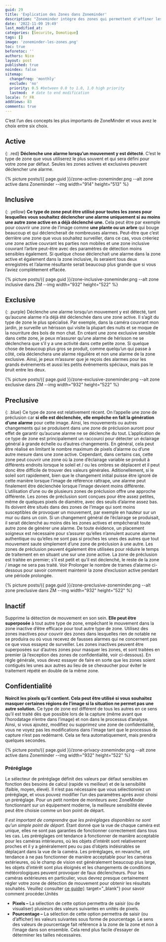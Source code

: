 ```yaml
---
guid: 29
title: 'Explication des Zones dans Zoneminder'
description: "Zoneminder intègre des zones qui permettent d'affiner les faux positifs"
date: '2022-11-09 19:49'
last_modified_at: 
categories: [Securite, Domotique]
tags: []
image: 'zoneminder-les-zones.png'
toc: true
beforetoc: ''
authors: Nico
layout: post
published: true
noindex: false
sitemap:
  changefreq: 'monthly'
  exclude: 'no'
  priority: 0.5 #between 0.0 to 1.0, 1.0 high priority
  lastmod:  # date to end modification
locale: fr_FR
addViews: 83
comments: true
---
```


C’est l’un des concepts les plus importants de ZoneMinder et vous avez le choix entre six choix.

## Active
{: .red} 
**Déclenche une alarme lorsqu’un mouvement y est détecté**. C’est le type de zone que vous utiliserez le plus souvent et qui sera défini pour votre zone par défaut. Seules les zones actives et exclusives peuvent déclencher une alarme.

{% picture posts/{{ page.guid }}/zone-active-zoneminder.png --alt zone active dans Zoneminder --img width="914" height="513" %}

## Inclusive
{: .yellow} 
**Ce type de zone peut être utilisé pour toutes les zones pour lesquelles vous souhaitez déclencher une alarme uniquement si au moins une autre zone active en a déjà déclenché une.** Cela peut être par exemple pour couvrir une zone de l’image comme **une plante ou un arbre** qui bouge beaucoup et qui déclencherait de nombreuses alarmes. Peut-être que c’est derrière une zone que vous souhaitez surveiller, dans ce cas, vous créeriez une zone active couvrant les parties non mobiles et une zone inclusive couvrant l’arbre peut-être avec des paramètres de détection moins sensibles également. Si quelque chose déclenchait une alarme dans la zone active et également dans la zone inclusive, ils seraient tous deux enregistrés et l’alarme résultante serait beaucoup plus grande que si vous l’aviez complètement effacée.

{% picture posts/{{ page.guid }}/zone-inclusive-zoneminder.png --alt zone inclusive dans ZM --img width="932" height="522" %}

## Exclusive
{: .purple} 
Déclenche une alarme lorsqu’un mouvement y est détecté, tant qu’aucune alarme n’a déjà été déclenchée dans une zone active. Il s’agit du type de zone le plus spécialisé. Par exemple, dans la caméra couvrant mon jardin, je surveille un hérisson qui visite la plupart des nuits et se moque de la nourriture des bols de mon chat. En créant une zone exclusive sensible dans cette zone, je peux m’assurer qu’une alarme de hérisson ne se déclenchera que s’il y a une activité dans cette petite zone. Si quelque chose de beaucoup plus gros se produit, comme quelqu’un qui passe à côté, cela déclenchera une alarme régulière et non une alarme de la zone exclusive. Ainsi, je peux m’assurer que je reçois des alarmes pour les grands événements et aussi les petits événements spéciaux, mais pas le bruit entre les deux.

{% picture posts/{{ page.guid }}/zone-exclusive-zoneminder.png --alt zone exclusive dans ZM --img width="932" height="522" %}


## Preclusive
{: .blue} 
Ce type de zone est relativement récent. On l’appelle une zone de préclusion car **si elle est déclenchée, elle empêche en fait la génération d’une alarme** pour cette image. Ainsi, les mouvements ou autres changements qui se produisent dans une zone de préclusion auront pour effet de garantir qu’aucune alarme ne se déclenche du tout. L’application de ce type de zone est principalement un raccourci pour détecter un éclairage général à grande échelle ou d’autres changements. En général, cela peut être réalisé en limitant le nombre maximum de pixels d’alarme ou d’une autre mesure dans une zone active. Cependant, dans certains cas, cette zone peut couvrir une zone où la zone d’éclairage variable se produit à différents endroits lorsque le soleil et / ou les ombres se déplacent et il peut donc être difficile de trouver des valeurs générales. Aditionellement, si le soleil sort rapidement, bien que le changement initial puisse être ignoré de cette manière lorsque l’image de référence rattrape, une alarme peut finalement être déclenchée lorsque l’image devient moins différente. L’utilisation d’une ou de plusieurs zones de préclusion offre une approche différente. Les zones de préclusion sont conçues pour être assez petites, même de quelques pixels de diamètre, avec des seuils d’alarme assez bas. Ils doivent être situés dans des zones de l’image qui sont moins susceptibles de provoquer un mouvement, par exemple en hauteur sur un mur ou dans un coin. Si un changement général de l’éclairage se produisait, il serait déclenché au moins dès les zones actives et empêcherait toute autre zone de générer une alarme. De toute évidence, un placement soigneux est nécessaire pour s’assurer qu’elles n’annulent aucune alarme authentique ou qu’elles ne sont pas si proches les unes des autres que tout mouvement saute simplement d’une zone de préclusion à une autre. Les zones de préclusion peuvent également être utilisées pour réduire le temps de traitement en en situant une sur une zone active. La zone de préclusion est traitée en premier; s’il est petit et qu’il est déclenché, le reste de la zone / image ne sera pas traité. Voir Prolonger le nombre de trames d’alarme ci-dessous pour savoir comment maintenir la zone d’exclusion active pendant une période prolongée.

{% picture posts/{{ page.guid }}/zone-preclusive-zoneminder.png --alt zone preclusive dans ZM --img width="932" height="522" %}

## Inactif
Supprime la détection de mouvement en son sein. **Elle peut être superposée** à tout autre type de zone, empêchant le mouvement dans la zone inactive d’être efficace pour tout autre type de zone. Utilisez des zones inactives pour couvrir des zones dans lesquelles rien de notable ne se produira ou où vous recevez de fausses alarmes qui ne concernent pas ce que vous essayez de surveiller. Les zones inactives peuvent être superposées sur d’autres zones pour masquer les zones, et sont traitées en premier (à l’exception des zones de confidentialité, voir ci-dessous). En règle générale, vous devez essayer de faire en sorte que les zones soient contiguës les unes aux autres au lieu de se chevaucher pour éviter le traitement répété en double de la même zone.

## Confidentialité
**Noircit les pixels qu’il contient. Cela peut être utilisé si vous souhaitez masquer certaines régions de l’image si la situation ne permet pas une autre solution.** Ce type de zone est différent de tous les autres en ce sens qu’il est traité dès que possible lors de la capture (même avant que l’horodatage n’entre dans l’image) et non dans le processus d’analyse. Ainsi, si vous ajoutez, modifiez ou supprimez une zone de confidentialité, vous ne voyez pas les modifications dans l’image tant que le processus de capture n’est pas redémarré. Cela se fera automatiquement, mais prendra quelques secondes.

{% picture posts/{{ page.guid }}/zone-privacy-zoneminder.png --alt zone active dans Zoneminder --img width="932" height="522" %}

### Préréglage
Le sélecteur de préréglage définit des valeurs par défaut sensibles en fonction des besoins de calcul (rapide vs meilleur) et de la sensibilité (faible, moyen, élevé). Il n’est pas nécessaire que vous sélectionniez un préréglage, et vous pouvez modifier l’un des paramètres après avoir choisi un préréglage. Pour un petit nombre de moniteurs avec ZoneMinder fonctionnant sur un équipement moderne, la meilleure sensibilité élevée peut être choisie comme un bon point de départ.

*Il est important de comprendre que les préréglages disponibles ne sont qu’un simple point de départ.* Étant donné que la vue de chaque caméra est unique, elles ne sont pas garanties de fonctionner correctement dans tous les cas. Les préréglages ont tendance à fonctionner de manière acceptable pour les caméras intérieures, où les objets d’intérêt sont relativement proches et il y a généralement peu ou pas d’objets indésirables se déplaçant dans la vue de la caméra. Les préréglages, en revanche, ont tendance à ne pas fonctionner de manière acceptable pour les caméras extérieures, où le champ de vision est généralement beaucoup plus large, les objets d’intérêt sont plus éloignés et les changements de conditions météorologiques peuvent provoquer de faux déclencheurs. Pour les caméras extérieures en particulier, vous devrez presque certainement régler votre zone de détection de mouvement pour obtenir les résultats souhaités. Veuillez consulter [ce guide](https://wiki.zoneminder.com/index.php/Understanding_ZoneMinder%27s_Zoning_system_for_Dummies){: target="_blank"} pour savoir comment procéder.Unités

- **Pixels –** La sélection de cette option permettra de saisir (ou de visualiser) plusieurs des valeurs suivantes en unités de pixels.
- **Pourcentage –** La sélection de cette option permettra de saisir (ou d’afficher) les valeurs suivantes sous forme de pourcentage. Le sens des valeurs de pourcentage fait référence à la zone de la zone et non à l’image dans son ensemble. Cela rend plus facile d’essayer de déterminer les tailles nécessaires.

